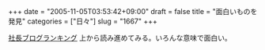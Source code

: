 +++
date = "2005-11-05T03:53:42+09:00"
draft = false
title = "面白いものを発見"
categories = ["日々"]
slug = "1667"
+++

<a href="http://blog-rankers.com/index.html" target="_blank">社長ブログランキング</a>
上から読み進めてみる。いろんな意味で面白い。
